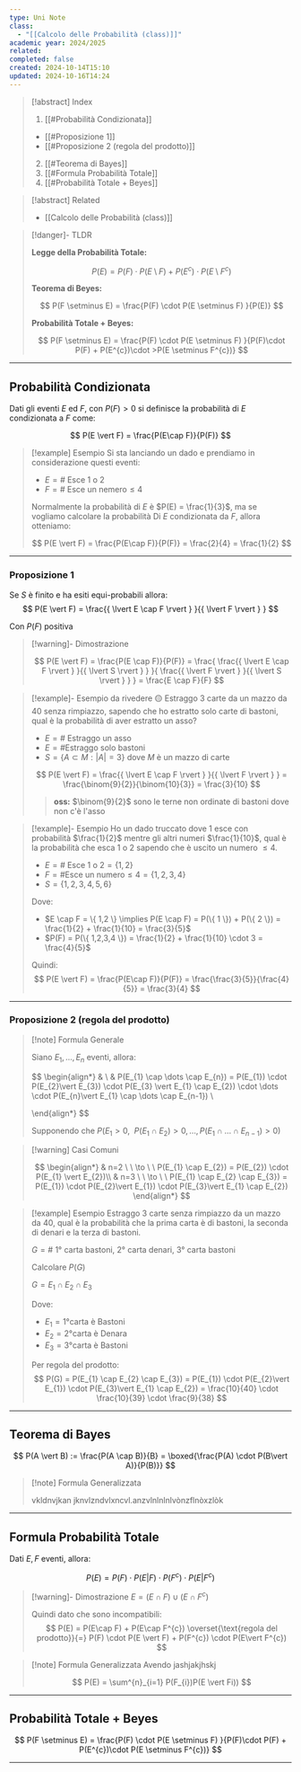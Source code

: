 ```yaml
---
type: Uni Note
class:
  - "[[Calcolo delle Probabilità (class)]]"
academic year: 2024/2025
related: 
completed: false
created: 2024-10-14T15:10
updated: 2024-10-16T14:24
---
```

>[!abstract] Index
>1. [[#Probabilità Condizionata]]
>	- [[#Proposizione 1]]
>	- [[#Proposizione 2 (regola del prodotto)]]
>2. [[#Teorema di Bayes]]
>3. [[#Formula Probabilità Totale]]
>4. [[#Probabilità Totale + Beyes]]

>[!abstract] Related
>-  [[Calcolo delle Probabilità (class)]]

>[!danger]- TLDR
>
>**Legge della Probabilità Totale:**
>
>$$
>P(E) = P(F) \cdot P(E\setminus F) + P(E^{c}) \cdot P(E \setminus F^{c})
>$$
>
>**Teorema di Beyes:**
>
>$$
>P(F \setminus E) = \frac{P(F) \cdot P(E \setminus F) }{P(E)}
>$$
>
>**Probabilità Totale + Beyes:**
>
>$$
>P(F \setminus E) = \frac{P(F) \cdot P(E \setminus F) }{P(F)\cdot P(F) + P(E^{c})\cdot >P(E \setminus F^{c})}
>$$
>

---

## Probabilità Condizionata

Dati gli eventi $E$ ed $F$, con $P(F)>0$ si definisce la probabilità di $E$ condizionata a $F$ come:

$$
P(E \vert F) = \frac{P(E\cap F)}{P(F)}
$$

>[!example] Esempio
>Si sta lanciando un dado e prendiamo in considerazione questi eventi:
>- $E = \# \text{ Esce 1 o 2}$
>- $F = \# \text{ Esce un nemero}\leq 4$
>
>Normalmente la probabilità di $E$ è $P(E) = \frac{1}{3}$, ma se vogliamo calcolare la probabilità Di $E$ condizionata da $F$, allora otteniamo:
>
>$$
>P(E \vert F) = \frac{P(E\cap F)}{P(F)} = \frac{2}{4} = \frac{1}{2}
>$$

---
### Proposizione 1

Se $S$ è finito e ha esiti equi-probabili allora:
$$
P(E \vert F) = \frac{{ \lvert E \cap F \rvert }  }{{ \lvert F \rvert }  }
$$

Con $P(F)$ positiva

>[!warning]- Dimostrazione
>
>$$
> P(E \vert F) = \frac{P(E \cap F)}{P(F)} = \frac{ \frac{{ \lvert E \cap F \rvert }  }{{ \lvert S \rvert }  } }{ \frac{{ \lvert F \rvert }  }{{ \lvert S \rvert }  } } = \frac{E \cap  F}{F}
>$$

>[!example]- Esempio da rivedere 🟡
>Estraggo 3 carte da un mazzo da 40 senza rimpiazzo, sapendo che ho estratto solo carte di bastoni, qual è la probabilità di aver estratto un asso?
>- $E = \# \text{ Estraggo un asso}$
>- $E=\# \text{Estraggo solo bastoni}$
>- $S = \{ A \subset M: \lvert A \rvert = 3 \}$ dove $M$ è un mazzo di carte
>
>$$
>P(E \vert F) = \frac{{ \lvert E \cap F \rvert }  }{{ \lvert F \rvert }  } = \frac{\binom{9}{2}}{\binom{10}{3}} = \frac{3}{10}
>$$
>
>>**oss:** $\binom{9}{2}$ sono le terne non ordinate di bastoni dove non c'è l'asso

>[!example]- Esempio
>Ho un dado truccato dove 1 esce con probabilità $\frac{1}{2}$​ mentre gli altri numeri $\frac{1}{10}$​, qual è la probabilità che esca 1 o 2 sapendo che è uscito un numero $\leq 4$.
>
>- $E = \# \text{ Esce 1 o 2} = \{ 1,2 \}$
>- $F = \# \text{Esce un numero}\leq 4 = \{ 1,2,3,4 \}$
>- $S = \{ 1,2,3,4,5,6 \}$
>  
>Dove:
>- $E \cap F = \{ 1,2 \} \implies P(E \cap F) = P(\{ 1 \}) + P(\{ 2 \}) = \frac{1}{2} + \frac{1}{10} = \frac{3}{5}$
>- $P(F) = P(\{ 1,2,3,4 \}) = \frac{1}{2} + \frac{1}{10} \cdot 3 = \frac{4}{5}$ 
>  
>Quindi:
>$$
>P(E \vert F) = \frac{P(E\cap F)}{P(F)} = \frac{\frac{3}{5}}{\frac{4}{5}} = \frac{3}{4}
>$$

---
### Proposizione 2 (regola del prodotto)

>[!note] Formula Generale
>
>Siano $E_{1}, \dots, E_{n}$ eventi, allora:
>
>$$
>\begin{align*}
>& \\
>& P(E_{1} \cap \dots \cap  E_{n}) = P(E_{1}) \cdot  P(E_{2}\vert E_{3}) \cdot  P(E_{3} \vert E_{1} \cap E_{2}) \cdot  \dots \cdot  P(E_{n}\vert E_{1} \cap \dots \cap E_{n-1}) \\
>
>\end{align*}
>$$
>
>Supponendo che $P(E_{1} >0, \ \ P(E_{1}\cap E_{2})>0, \dots ,P(E_{1} \cap \dots \cap E_{n-1}) > 0)$

>[!warning] Casi Comuni
>
>$$
>\begin{align*}
>& n=2 \ \ \to  \ \ P(E_{1} \cap E_{2}) = P(E_{2}) \cdot  P(E_{1} \vert E_{2})\\
>& n=3 \ \ \to  \ \ P(E_{1} \cap  E_{2} \cap  E_{3}) = P(E_{1}) \cdot P(E_{2}\vert E_{1}) \cdot  P(E_{3}\vert E_{1} \cap  E_{2})
>\end{align*}
>$$

>[!example] Esempio
>Estraggo 3 carte senza rimpiazzo da un mazzo da 40, qual è la probabilità che la prima carta è di bastoni, la seconda di denari e la terza di bastoni.
>
>$G = \# \text{ 1° carta bastoni, 2° carta denari, 3° carta bastoni}$
>
>Calcolare $P(G)$
>
>$G = E_{1}  \cap E_{2} \cap E_{3}$
>
>Dove:
>- $E_{1} = 1° \text{carta è Bastoni}$
>- $E_{2} = 2° \text{carta è Denara}$
>- $E_{3} = 3° \text{carta è Bastoni}$
>  
>  Per regola del prodotto:
>  $$
>P(G) = P(E_{1} \cap  E_{2} \cap  E_{3}) = P(E_{1}) \cdot  P(E_{2}\vert E_{1}) \cdot  P(E_{3}\vert E_{1} \cap  E_{2}) = \frac{10}{40} \cdot  \frac{10}{39} \cdot  \frac{9}{38}
>$$

---
## Teorema di Bayes

$$
P(A \vert B) := \frac{P(A \cap  B)}{B} = \boxed{\frac{P(A) \cdot  P(B\vert A)}{P(B)}}
$$

>[!note] Formula Generalizzata
>
>vkldnvjkan jknvlzndvlxncvl.anzvlnlnlnlvònzflnòxzlòk

---
## Formula Probabilità Totale

Dati $E, F$ eventi, allora:

$$
P(E) = P(F) \cdot  P(E\vert F) \cdot  P(F^{c}) \cdot  P(E\vert F^{c})
$$

>[!warning]- Dimostrazione
>$E = (E \cap F) \cup (E \cap F^{c})$
>
>Quindi dato che sono incompatibili:
>$$
>P(E) = P(E\cap F) + P(E\cap  F^{c}) \overset{\text{regola del prodotto}}{=} P(F) \cdot  P(E \vert F) + P(F^{c}) \cdot  P(E\vert F^{c})
>$$

>[!note] Formula Generalizzata
>Avendo jashjakjhskj
>
>$$
>P(E) = \sum^{n}_{i=1} P(F_{i})P(E \vert Fi))
>$$


---
## Probabilità Totale + Beyes

$$
P(F \setminus E) = \frac{P(F) \cdot P(E \setminus F) }{P(F)\cdot P(F) + P(E^{c})\cdot P(E \setminus F^{c})}
$$

---